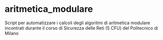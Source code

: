 # aritmetica_modulare
Script per automatizzare i calcoli degli algoritmi di aritmetica modulare incontrati durante il corso di Sicurezza delle Reti (5 CFU) del Politecnico di Milano

